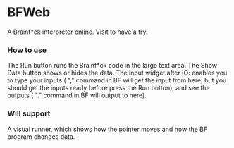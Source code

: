 # BFWeb

A Brainf*ck interpreter online. Visit [](https://zhangzheheng12345.github.io/BFWeb) to have a try.

### How to use

The Run button runs the Brainf*ck code in the large text area. The Show Data button shows or hides the data. The input widget after IO: enables you to type your inputs ( "," command in BF will get the input from here, but you should get the inputs ready before press the Run button), and see the outputs ( "." command in BF will output to here).

### Will support

A visual runner, which shows how the pointer moves and how the BF program changes data.